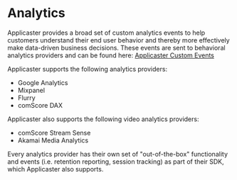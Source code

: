 #  Analytics

Applicaster provides a broad set of custom analytics events to help customers understand their end user behavior and thereby more effectively make data-driven business decisions. These events are sent to behavioral analytics providers and can be found here: [Applicaster Custom Events](http://developer.applicaster.com/products-list?docType=Analytics)

Applicaster supports the following analytics providers:

* Google Analytics
* Mixpanel
* Flurry
* comScore DAX

Applicaster also supports the following video analytics providers:

* comScore Stream Sense
* Akamai Media Analytics

Every analytics provider has their own set of "out-of-the-box" functionality and events (i.e. retention reporting, session tracking) as part of their SDK, which Applicaster also supports. 